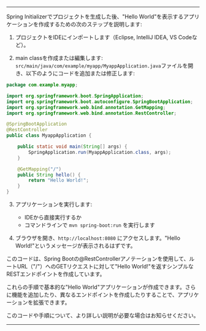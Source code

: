 


---

Spring Initializerでプロジェクトを生成した後、"Hello World"を表示するアプリケーションを作成するための次のステップを説明します:

1. プロジェクトをIDEにインポートします（Eclipse, IntelliJ IDEA, VS Codeなど）。

2. main classを作成または編集します:
   `src/main/java/com/example/myapp/MyappApplication.java`ファイルを開き、以下のようにコードを追加または修正します:

```java
package com.example.myapp;

import org.springframework.boot.SpringApplication;
import org.springframework.boot.autoconfigure.SpringBootApplication;
import org.springframework.web.bind.annotation.GetMapping;
import org.springframework.web.bind.annotation.RestController;

@SpringBootApplication
@RestController
public class MyappApplication {

    public static void main(String[] args) {
        SpringApplication.run(MyappApplication.class, args);
    }

    @GetMapping("/")
    public String hello() {
        return "Hello World!";
    }
}
```

3. アプリケーションを実行します:
   - IDEから直接実行するか
   - コマンドラインで `mvn spring-boot:run` を実行します

4. ブラウザを開き、`http://localhost:8080` にアクセスします。"Hello World!"というメッセージが表示されるはずです。

このコードは、Spring Bootの@RestControllerアノテーションを使用して、ルートURL（"/"）へのGETリクエストに対して"Hello World!"を返すシンプルなRESTエンドポイントを作成しています。

これらの手順で基本的な"Hello World"アプリケーションが作成できます。さらに機能を追加したり、異なるエンドポイントを作成したりすることで、アプリケーションを拡張できます。

このコードや手順について、より詳しい説明が必要な場合はお知らせください。


---
